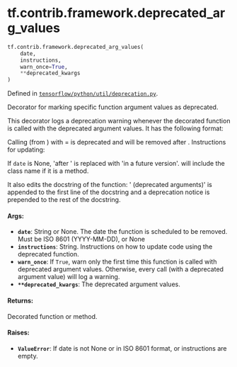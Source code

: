 <div itemscope itemtype="http://developers.google.com/ReferenceObject">
<meta itemprop="name" content="tf.contrib.framework.deprecated_arg_values" />
<meta itemprop="path" content="Stable" />
</div>

# tf.contrib.framework.deprecated_arg_values

``` python
tf.contrib.framework.deprecated_arg_values(
    date,
    instructions,
    warn_once=True,
    **deprecated_kwargs
)
```



Defined in [`tensorflow/python/util/deprecation.py`](/code/stable/tensorflow/python/util/deprecation.py).

Decorator for marking specific function argument values as deprecated.

This decorator logs a deprecation warning whenever the decorated function is
called with the deprecated argument values. It has the following format:

  Calling <function> (from <module>) with <arg>=<value> is deprecated and
  will be removed after <date>. Instructions for updating:
    <instructions>

If `date` is None, 'after <date>' is replaced with 'in a future version'.
<function> will include the class name if it is a method.

It also edits the docstring of the function: ' (deprecated arguments)' is
appended to the first line of the docstring and a deprecation notice is
prepended to the rest of the docstring.

#### Args:

* <b>`date`</b>: String or None. The date the function is scheduled to be removed.
    Must be ISO 8601 (YYYY-MM-DD), or None
* <b>`instructions`</b>: String. Instructions on how to update code using the
    deprecated function.
* <b>`warn_once`</b>: If `True`, warn only the first time this function is called with
    deprecated argument values. Otherwise, every call (with a deprecated
    argument value) will log a warning.
* <b>`**deprecated_kwargs`</b>: The deprecated argument values.


#### Returns:

Decorated function or method.


#### Raises:

* <b>`ValueError`</b>: If date is not None or in ISO 8601 format, or instructions are
    empty.